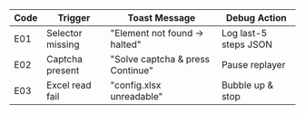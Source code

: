 | Code | Trigger | Toast Message | Debug Action |
|------|---------|---------------|--------------|
| E01  | Selector missing | "Element not found → halted" | Log last-5 steps JSON |
| E02  | Captcha present | "Solve captcha & press Continue" | Pause replayer |
| E03  | Excel read fail | "config.xlsx unreadable" | Bubble up & stop |
